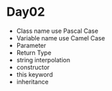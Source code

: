 # Day02
- Class name use Pascal Case
- Variable name use Camel Case
- Parameter
- Return Type
- string interpolation
- constructor
- this keyword
- inheritance